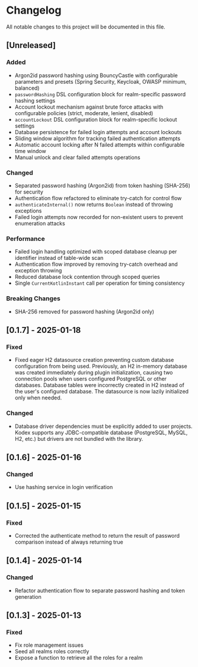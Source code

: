 # Changelog

All notable changes to this project will be documented in this file.

## [Unreleased]

### Added

- Argon2id password hashing using BouncyCastle with configurable parameters and presets (Spring Security, Keycloak, OWASP minimum, balanced)
- `passwordHashing` DSL configuration block for realm-specific password hashing settings
- Account lockout mechanism against brute force attacks with configurable policies (strict, moderate, lenient, disabled)
- `accountLockout` DSL configuration block for realm-specific lockout settings
- Database persistence for failed login attempts and account lockouts
- Sliding window algorithm for tracking failed authentication attempts
- Automatic account locking after N failed attempts within configurable time window
- Manual unlock and clear failed attempts operations

### Changed

- Separated password hashing (Argon2id) from token hashing (SHA-256) for security
- Authentication flow refactored to eliminate try-catch for control flow
- `authenticateInternal()` now returns `Boolean` instead of throwing exceptions
- Failed login attempts now recorded for non-existent users to prevent enumeration attacks

### Performance

- Failed login handling optimized with scoped database cleanup per identifier instead of table-wide scan
- Authentication flow improved by removing try-catch overhead and exception throwing
- Reduced database lock contention through scoped queries
- Single `CurrentKotlinInstant` call per operation for timing consistency

### Breaking Changes

- SHA-256 removed for password hashing (Argon2id only)

## [0.1.7] - 2025-01-18

### Fixed

- Fixed eager H2 datasource creation preventing custom database configuration from being used. Previously, an H2 in-memory database was created immediately during plugin initialization, causing two connection pools when users configured PostgreSQL or other databases. Database tables were incorrectly created in H2 instead of the user's configured database. The datasource is now lazily initialized only when needed.

### Changed

- Database driver dependencies must be explicitly added to user projects. Kodex supports any JDBC-compatible database (PostgreSQL, MySQL, H2, etc.) but drivers are not bundled with the library.

## [0.1.6] - 2025-01-16

### Changed

- Use hashing service in login verification

## [0.1.5] - 2025-01-15

### Fixed

- Corrected the authenticate method to return the result of password comparison instead of always returning true

## [0.1.4] - 2025-01-14

### Changed

- Refactor authentication flow to separate password hashing and token generation

## [0.1.3] - 2025-01-13

### Fixed

- Fix role management issues
- Seed all realms roles correctly
- Expose a function to retrieve all the roles for a realm
